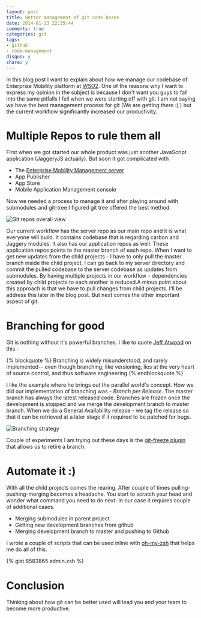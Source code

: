 ```yaml
---
layout: post
title: Better management of git code bases
date: 2014-01-23 22:35:44
comments: true
categories: git
tags:
- github
- code-management
disqus: y
share: y
---
```


In this blog post I want to explain about how we manage our codebase of Enterprise Mobility platform at [WSO2](http://wso2mobile.com/ "Enterprise Mobility Management solution"). One of the reasons why I want to express my opinion in the subject is because I don't want you guys to fall into the same pitfalls I fell when we were starting off with git. I am not saying we have the best management process for git (We are getting there :) ) but the current workflow significantly increased our productivity.

# Multiple Repos to rule them all
First when we got started our whole product was just another JavaScript application (JaggeryJS actually). But soon it got complicated with 

* The [Enterprise Mobility Management server](https://github.com/WSO2Mobile/wso2mobileserver, "Enterprise Mobility Management server")
* App Publisher
* App Store
* Mobile Application Management console

Now we needed a process to manage it and after playing around with submodules and git-tree I figured git tree offered the best method. 

![Git repos overall view](https://docs.google.com/drawings/d/1vZc1yJJZ-BrfIfa3IuznrF_VWIf-3j15gbxrTm9WkvQ/pub?w=703&h=589)

<!-- more -->
Our current workflow has the server repo as our main repo and it is what everyone will build. It contains codebase that is regarding carbon and Jaggery modules. It also has our application repos as well. These application repos points to the master branch of each repo. When I want to get new updates from the child projects - I have to only pull the master branch inside the child project. I can go back to my server directory and commit the pulled codebase to the server codebase as updates from submodules. By having multiple projects in our workflow - dependencies created by child projects to each another is reduced.A minus point about this approach is that we have to pull changes from child projects. I'll be address this later in the blog post. But next comes the other important aspect of git. 

# Branching for good
Git is nothing without it's powerful branches. I like to quote [Jeff Atwood](http://www.codinghorror.com/blog/2007/10/software-branching-and-parallel-universes.html "Software Branching and Parallel Universes") on this - 

{% blockquote %}
Branching is widely misunderstood, and rarely implemented-- even though branching, like versioning, lies at the very heart of source control, and thus software engineering 
{% endblockquote %}

I like the example where he brings out the parallel world's concept. How we did our implementation of branching was - _Branch per Release_. The master branch has always the latest released code. Branches are frozen once the development is stopped and we merge the development branch to master branch. When we do a General Availability release - we tag the release so that it can be retrieved at a later stage if it required to be patched for bugs. 

![Branching strategy](https://docs.google.com/drawings/d/1w461q1wVwjv5yUVRd_IWMcQTZZCg_NNNQ57-Ay04zvI/pub?w=749&h=483)

Couple of experiments I am trying out these days is the [git-freeze plugin](https://github.com/smoynes/git-freeze "git-freeze") that allows us to retire a branch. 



# Automate it :)
With all the child projects comes the rearing. After couple of times pulling-pushing-merging becomes a headache. You start to scratch your head and wonder what command you need to do next. In our case it requires couple of additional cases. 

* Merging submodules in parent project
* Getting new development branches from github
* Merging development branch to master and pushing to Github

I wrote a couple of scripts that can be used inline with [oh-my-zsh](https://github.com/robbyrussell/oh-my-zsh "oh-my-zsh") that helps me do all of this. 

{% gist 8583865 admin.zsh %}


# Conclusion
Thinking about how git can be better used will lead you and your team to become more productive. 